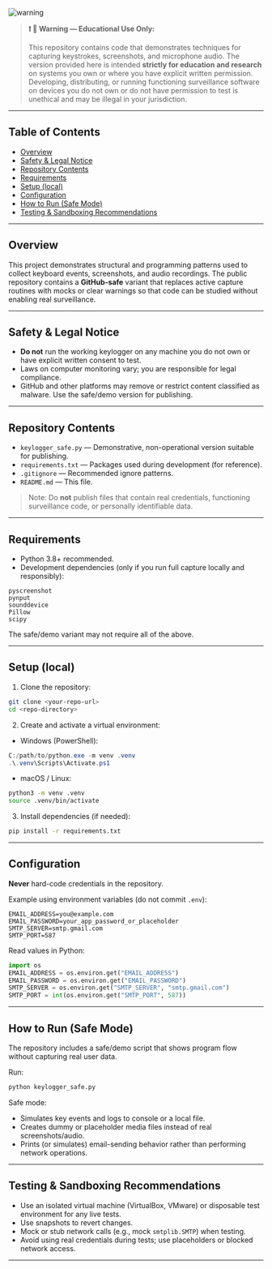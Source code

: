 ![warning](https://img.shields.io/badge/WARNING-Educational%20Use%20Only-red)

> **❗️ 🔴 Warning — Educational Use Only:**
>
> This repository contains code that demonstrates techniques for capturing keystrokes, screenshots, and microphone audio. The version provided here is intended **strictly for education and research** on systems you own or where you have explicit written permission. Developing, distributing, or running functioning surveillance software on devices you do not own or do not have permission to test is unethical and may be illegal in your jurisdiction.
---

## Table of Contents
- [Overview](#overview)  
- [Safety & Legal Notice](#safety--legal-notice)  
- [Repository Contents](#repository-contents)  
- [Requirements](#requirements)  
- [Setup (local)](#setup-local)  
- [Configuration](#configuration)  
- [How to Run (Safe Mode)](#how-to-run-safe-mode)  
- [Testing & Sandboxing Recommendations](#testing--sandboxing-recommendations)  

---

## Overview
This project demonstrates structural and programming patterns used to collect keyboard events, screenshots, and audio recordings. The public repository contains a **GitHub-safe** variant that replaces active capture routines with mocks or clear warnings so that code can be studied without enabling real surveillance.

---

## Safety & Legal Notice
- **Do not** run the working keylogger on any machine you do not own or have explicit written consent to test.  
- Laws on computer monitoring vary; you are responsible for legal compliance.  
- GitHub and other platforms may remove or restrict content classified as malware. Use the safe/demo version for publishing.

---

## Repository Contents
- `keylogger_safe.py` — Demonstrative, non-operational version suitable for publishing.  
- `requirements.txt` — Packages used during development (for reference).  
- `.gitignore` — Recommended ignore patterns.  
- `README.md` — This file.  

> Note: Do **not** publish files that contain real credentials, functioning surveillance code, or personally identifiable data.

---

## Requirements
- Python 3.8+ recommended.  
- Development dependencies (only if you run full capture locally and responsibly):
```
pyscreenshot
pynput
sounddevice
Pillow
scipy
```
The safe/demo variant may not require all of the above.

---

## Setup (local)
1. Clone the repository:
```bash
git clone <your-repo-url>
cd <repo-directory>
```
2. Create and activate a virtual environment:
- Windows (PowerShell):
```powershell
C:/path/to/python.exe -m venv .venv
.\.venv\Scripts\Activate.ps1
```
- macOS / Linux:
```bash
python3 -m venv .venv
source .venv/bin/activate
```
3. Install dependencies (if needed):
```bash
pip install -r requirements.txt
```

---

## Configuration
**Never** hard-code credentials in the repository.

Example using environment variables (do not commit `.env`):
```
EMAIL_ADDRESS=you@example.com
EMAIL_PASSWORD=your_app_password_or_placeholder
SMTP_SERVER=smtp.gmail.com
SMTP_PORT=587
```

Read values in Python:
```python
import os
EMAIL_ADDRESS = os.environ.get("EMAIL_ADDRESS")
EMAIL_PASSWORD = os.environ.get("EMAIL_PASSWORD")
SMTP_SERVER = os.environ.get("SMTP_SERVER", "smtp.gmail.com")
SMTP_PORT = int(os.environ.get("SMTP_PORT", 587))
```

---

## How to Run (Safe Mode)
The repository includes a safe/demo script that shows program flow without capturing real user data.

Run:
```bash
python keylogger_safe.py
```

Safe mode:
- Simulates key events and logs to console or a local file.
- Creates dummy or placeholder media files instead of real screenshots/audio.
- Prints (or simulates) email-sending behavior rather than performing network operations.

---

## Testing & Sandboxing Recommendations
- Use an isolated virtual machine (VirtualBox, VMware) or disposable test environment for any live tests.  
- Use snapshots to revert changes.  
- Mock or stub network calls (e.g., mock `smtplib.SMTP`) when testing.  
- Avoid using real credentials during tests; use placeholders or blocked network access.

---
